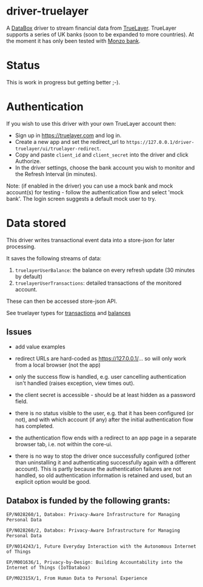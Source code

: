 # driver-truelayer
A [DataBox](https://www.databoxproject.uk) driver to stream financial data from [TrueLayer](https://truelayer.com). TrueLayer supports a series of UK banks (soon to be expanded to more countries). At the moment it has only been tested with [Monzo bank](http://monzo.com).


# Status
This is work in progress but getting better ;-).

# Authentication
If you wish to use this driver with your own TrueLayer account then:

- Sign up in https://truelayer.com and log in.
- Create a new app and set the redirect_url to `https://127.0.0.1/driver-truelayer/ui/truelayer-redirect`.
- Copy and paste `client_id` and `client_secret` into the driver and click Authorize.
- In the driver settings, choose the bank account you wish to monitor and the Refresh Interval (in minutes).

Note: (if enabled in the driver) you can use a mock bank and mock account(s)
for testing - follow the authentication flow and select 'mock bank'. 
The login screen suggests a default mock user to try.

# Data stored
This driver writes transactional event data into a store-json for later processing.

It saves the following streams of data:

1. `truelayerUserBalance`: the balance on every refresh update (30 minutes by default)
2. `truelayerUserTransactions`: detailed transactions of the monitored account.

These can then be accessed store-json API.

See truelayer types for 
[transactions](https://docs.truelayer.com/#retrieve-account-transactions)
and
[balances](https://docs.truelayer.com/#retrieve-account-balance)

## Issues

- add value examples

- redirect URLs are hard-coded as https://127.0.0.1/... 
so will only work from a local browser (not the app)

- only the success flow is handled, e.g. user cancelling
authentication isn't handled (raises exception, view times out).

- the client secret is accessible - should be at least hidden
as a password field.

- there is no status visible to the user, e.g. that it has 
been configured (or not), and with which account (if any) 
after the initial authentication flow has completed.

- the authentication flow ends with a redirect to an app page
in a separate browser tab, i.e. not within the core-ui.

- there is no way to stop the driver once successfully configured
(other than uninstalling it and authenticating successfully again
with a different account). This is partly because the authentication
failures are not handled, so old authentication information is
retained and used, but an explicit option would be good.

## Databox is funded by the following grants:

```
EP/N028260/1, Databox: Privacy-Aware Infrastructure for Managing Personal Data

EP/N028260/2, Databox: Privacy-Aware Infrastructure for Managing Personal Data

EP/N014243/1, Future Everyday Interaction with the Autonomous Internet of Things

EP/M001636/1, Privacy-by-Design: Building Accountability into the Internet of Things (IoTDatabox)

EP/M02315X/1, From Human Data to Personal Experience

```
